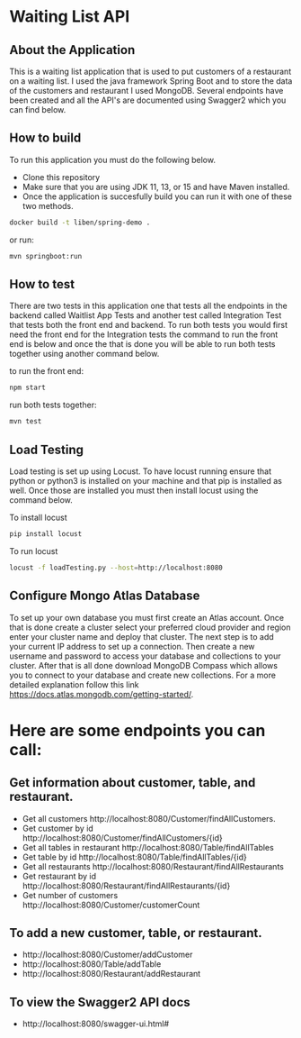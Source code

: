 # Waiting List API

## About the Application

This is a waiting list application that is used to put customers of a restaurant on a waiting list. I used the java framework Spring Boot and to store the data of the customers and restaurant I used MongoDB. Several endpoints have been created and all the API's are documented using Swagger2 which you can find below. 


## How to build
To run this application you must do the following below.
* Clone this repository
* Make sure that you are using JDK 11, 13, or 15 and have Maven installed.
* Once the application is succesfully build you can run it with one of these two methods. 

```bash
docker build -t liben/spring-demo .
```

or run:

```bash
mvn springboot:run
```

## How to test
There are two tests in this application one that tests all the endpoints in the backend called Waitlist App Tests and another test called Integration Test that tests both the front end and backend. To run both tests you would first need the front end for the Integration tests the command to run the front end is below and once the that is done you will be able to run both tests together using another command below.

to run the front end:
```bash
npm start
```
run both tests together:
```bash
mvn test
```

## Load Testing
Load testing is set up using Locust.
To have locust running ensure that python or python3 is installed on your machine and that pip is installed as well.
Once those are installed you must then install locust using the command below.

To install locust
```bash
pip install locust
```
To run locust
```bash
locust -f loadTesting.py --host=http://localhost:8080
```

## Configure Mongo Atlas Database
To set up your own database you must first create an Atlas account.
Once that is done create a cluster select your preferred cloud provider and region enter your cluster name and deploy that cluster.
The next step is to add your current IP address to set up a connection.
Then create a new username and password to access your database and collections to your cluster.
After that is all done download MongoDB Compass which allows you to connect to your database and create new collections.
For a more detailed explanation follow this link https://docs.atlas.mongodb.com/getting-started/.

# Here are some endpoints you can call:

## Get information about customer, table, and restaurant.

* Get all customers http://localhost:8080/Customer/findAllCustomers. 
* Get customer by id http://localhost:8080/Customer/findAllCustomers/{id}
* Get all tables in restaurant http://localhost:8080/Table/findAllTables
* Get table by id http://localhost:8080/Table/findAllTables/{id}
* Get all restaurants http://localhost:8080/Restaurant/findAllRestaurants
* Get restaurant by id http://localhost:8080/Restaurant/findAllRestaurants/{id}
* Get number of customers http://localhost:8080/Customer/customerCount

## To add a new customer, table, or restaurant.

* http://localhost:8080/Customer/addCustomer
* http://localhost:8080/Table/addTable
* http://localhost:8080/Restaurant/addRestaurant

## To view the Swagger2 API docs

* http://localhost:8080/swagger-ui.html#






